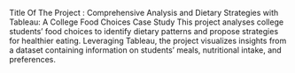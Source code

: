 Title Of The Project : Comprehensive Analysis and Dietary Strategies with Tableau: A College Food Choices Case Study
This project analyses college students’ food choices to identify dietary patterns and propose strategies for healthier eating. Leveraging Tableau, the project visualizes insights from a dataset containing information on students’ meals, nutritional intake, and preferences.

